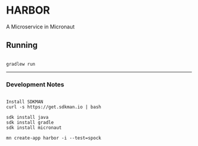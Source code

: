 # HARBOR
A Microservice in Micronaut

## Running

```shell

gradlew run

```

---

### Development Notes

```shell

Install SDKMAN
curl -s https://get.sdkman.io | bash

sdk install java
sdk install gradle
sdk install micronaut

mn create-app harbor -i --test=spock

```